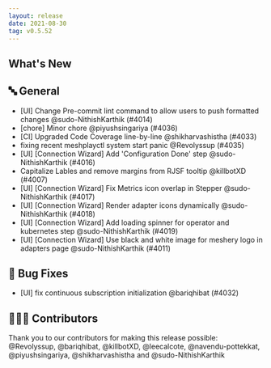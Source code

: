 ```yaml
---
layout: release
date: 2021-08-30
tag: v0.5.52
---
```


## What's New
## 🔤 General
- [UI] Change Pre-commit lint command to allow users to push formatted changes @sudo-NithishKarthik (#4014)
- [chore] Minor chore @piyushsingariya (#4036)
- [CI] Upgraded Code Coverage line-by-line @shikharvashistha (#4033)
- fixing recent meshplayctl system start panic  @Revolyssup (#4035)
- [UI] [Connection Wizard] Add 'Configuration Done' step  @sudo-NithishKarthik (#4016)
- Capitalize Lables and remove margins from RJSF tooltip @killbotXD (#4007)
- [UI] [Connection Wizard] Fix Metrics icon overlap in Stepper @sudo-NithishKarthik (#4017)
- [UI] [Connection Wizard] Render adapter icons dynamically @sudo-NithishKarthik (#4018)
- [UI] [Connection Wizard] Add loading spinner for operator and kubernetes step @sudo-NithishKarthik (#4019)
- [UI] [Connection Wizard] Use black and white image for meshery logo in adapters page @sudo-NithishKarthik (#4011)

## 🐛 Bug Fixes

- [UI] fix continuous subscription initialization @bariqhibat (#4032)

## 👨🏽‍💻 Contributors

Thank you to our contributors for making this release possible:
@Revolyssup, @bariqhibat, @killbotXD, @leecalcote, @navendu-pottekkat, @piyushsingariya, @shikharvashistha and @sudo-NithishKarthik
